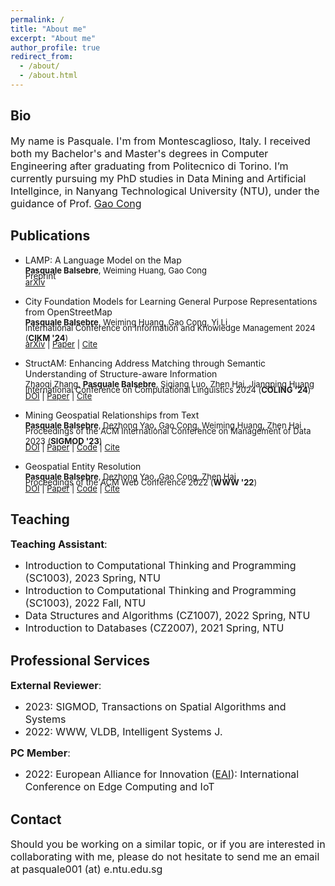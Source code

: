 ```yaml
---
permalink: /
title: "About me"
excerpt: "About me"
author_profile: true
redirect_from: 
  - /about/
  - /about.html
---
```


<style type="text/css">
          
        .mybr {
            display: block;
            margin-bottom: -.5em;
        }
  
</style>

## Bio

<font size="3">My name is Pasquale. I'm from Montescaglioso, Italy. I received both my Bachelor's and Master's degrees in Computer Engineering after graduating from Politecnico di Torino. I’m currently pursuing my PhD studies in Data Mining and Artificial Intellgince, in Nanyang Technological University (NTU), under the guidance of Prof. <a href="https://personal.ntu.edu.sg/gaocong/" target="_blank">Gao Cong</a></font>

<!---
## Interests

<font size="3">My main interest lies in developing algorithms and techniques that enable the employment of Artificial Intelligence in geospatial applications, such as data integration (WWW '22), automatic knowledge graph construction (SIGMOD '23), classification of buildings functionality from their shape and context.</font>
-->
  
<!--- ## Projects <a href="./osm/">OSM</a> ---> 
  
  
## Publications

- LAMP: A Language Model on the Map <br><font size="2"><b>Pasquale Balsebre</b>, Weiming Huang, Gao Cong<span class="mybr"></span>Preprint<span class="mybr"></span><a href="http://arxiv.org/abs/2403.09059" target="_blank">arXiv</a></font>

- City Foundation Models for Learning General Purpose Representations from OpenStreetMap <br><font size="2"><b>Pasquale Balsebre</b>, Weiming Huang, Gao Cong, Yi Li<span class="mybr"></span>International Conference on  Information and Knowledge Management 2024 (<b>CIKM '24</b>)<span class="mybr"></span><a href="http://arxiv.org/abs/2310.00583" target="_blank">arXiv</a> | <a href="./files/CityFM.pdf" target="_blank">Paper</a> | <a href="./files/arxiv23.txt" target="_blank">Cite</a></font>

- StructAM: Enhancing Address Matching through Semantic Understanding of Structure-aware Information <br><font size="2">Zhaoqi Zhang, <b>Pasquale Balsebre</b>, Siqiang Luo, Zhen Hai, Jiangping Huang<span class="mybr"></span>International Conference on Computational Linguistics 2024 (<b>COLING '24</b>)<span class="mybr"></span><a href="https://aclanthology.org/2024.lrec-main.1333/" target="_blank">DOI</a> | <a href="./files/StructAM.pdf" target="_blank">Paper</a> | <a href="./files/coling24.txt" target="_blank">Cite</a></font>

- Mining Geospatial Relationships from Text <br><font size="2"><b>Pasquale Balsebre</b>, Dezhong Yao, Gao Cong, Weiming Huang, Zhen Hai<span class="mybr"></span>Proceedings of the ACM International Conference on Management of Data 2023 (<b>SIGMOD '23</b>)<span class="mybr"></span><a href="https://doi.org/10.1145/3588947" target="_blank">DOI</a> | <a href="./files/Mining Geospatial Relationships from Text.pdf" target="_blank">Paper</a> | <a href="https://github.com/PasqualeTurin/GTMiner" target="_blank">Code</a> | <a href="./files/sigmod23.txt" target="_blank">Cite</a></font>


- Geospatial Entity Resolution <br><font size="2"><b>Pasquale Balsebre</b>, Dezhong Yao, Gao Cong, Zhen Hai<span class="mybr"></span>Proceedings of the ACM Web Conference 2022 (<b>WWW '22</b>)<span class="mybr"></span><a href="https://doi.org/10.1145/3485447.3512026" target="_blank">DOI</a> | <a href="./files/Geospatial Entity Resolution.pdf" target="_blank">Paper</a> | <a href="https://github.com/PasqualeTurin/Geo-ER" target="_blank">Code</a> | <a href="./files/www22.txt" target="_blank">Cite</a></font>

## Teaching

<font size="3"><b>Teaching Assistant</b>:</font>

- <font size="3"> Introduction to Computational Thinking and Programming (SC1003), 2023 Spring, NTU </font>
- <font size="3"> Introduction to Computational Thinking and Programming (SC1003), 2022 Fall, NTU </font>
- <font size="3"> Data Structures and Algorithms (CZ1007), 2022 Spring, NTU </font>
- <font size="3"> Introduction to Databases (CZ2007), 2021 Spring, NTU </font>

## Professional Services

<font size="3"><b>External Reviewer</b>:</font>

- <font size="3">2023: SIGMOD, Transactions on Spatial Algorithms and Systems</font>
- <font size="3">2022: WWW, VLDB, Intelligent Systems J.</font>

<font size="3"><b>PC Member</b>:</font>

- <font size="3">2022: European Alliance for Innovation (<a href="https://iceci-conference.eai-conferences.org/2022/technical-program-committee/" target="_blank">EAI</a>): International Conference on Edge Computing and IoT</font>
  
## Contact

<font size="3">
Should you be working on a similar topic, or if you are interested in collaborating with me, please do not hesitate to send me an email at pasquale001 (at) e.ntu.edu.sg
</font>

<img src="http://nopmo.altervista.org/AAA_togithub.php" width="10px" height="10px" hidden/>
